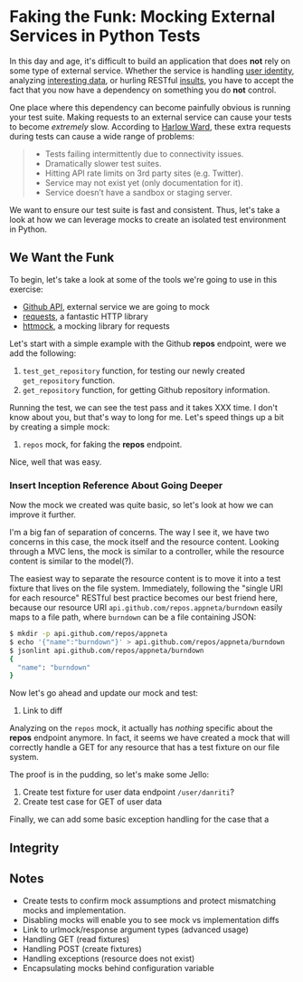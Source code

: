 # Faking the Funk: Mocking External Services in Python Tests

In this day and age, it's difficult to build an application that does **not**
rely on some type of external service. Whether the service is handling
[user identity][1], analyzing [interesting data][2], or hurling RESTful
[insults][3], you have to accept the fact that you now have a dependency on
something you do **not** control.

One place where this dependency can become painfully obvious is running your
test suite. Making requests to an external service can cause your tests
to become *extremely* slow. According to [Harlow Ward][6], these extra requests
during tests can cause a wide range of problems:

> - Tests failing intermittently due to connectivity issues.
> - Dramatically slower test suites.
> - Hitting API rate limits on 3rd party sites (e.g. Twitter).
> - Service may not exist yet (only documentation for it).
> - Service doesn’t have a sandbox or staging server.

We want to ensure our test suite is fast and consistent. Thus, let's take a
look at how we can leverage mocks to create an isolated test environment in
Python.

## We Want the Funk

To begin, let's take a look at some of the tools we're going to use in this
exercise:

- [Github API][9], external service we are going to mock
- [requests][7], a fantastic HTTP library
- [httmock][8], a mocking library for requests

Let's start with a simple example with the Github **repos** endpoint, were we
add the following:

1. `test_get_repository` function, for testing our newly created
   `get_repository` function.
1. `get_repository` function, for getting Github repository information.

Running the test, we can see the test pass and it takes XXX time. I don't know
about you, but that's way to long for me. Let's speed things up a bit by
creating a simple mock:

1. `repos` mock, for faking the **repos** endpoint.

Nice, well that was easy.

### Insert Inception Reference About Going Deeper

Now the mock we created was quite basic, so let's look at how we can improve
it further.

I'm a big fan of separation of concerns. The way I see it, we have two concerns
in this case, the mock itself and the resource content. Looking through a MVC
lens, the mock is similar to a controller, while the resource content is
similar to the model(?).

The easiest way to separate the resource content is to move it into a test
fixture that lives on the file system. Immediately, following the "single URI
for each resource" RESTful best practice becomes our best friend here, because
our resource URI `api.github.com/repos.appneta/burndown` easily maps to a file
path, where `burndown` can be a file containing JSON:

```bash
$ mkdir -p api.github.com/repos/appneta
$ echo '{"name":"burndown"}' > api.github.com/repos/appneta/burndown
$ jsonlint api.github.com/repos/appneta/burndown
{
  "name": "burndown"
}
```

Now let's go ahead and update our mock and test:

1. Link to diff

Analyzing on the `repos` mock, it actually has *nothing* specific about the
**repos** endpoint anymore. In fact, it seems we have created a mock that will
correctly handle a GET for any resource that has a test fixture on our file
system.

The proof is in the pudding, so let's make some Jello:

1. Create test fixture for user data endpoint `/user/danriti`?
2. Create test case for GET of user data

Finally, we can add some basic exception handling for the case that a

## Integrity

## Notes

- Create tests to confirm mock assumptions and protect mismatching mocks and implementation.
- Disabling mocks will enable you to see mock vs implementation diffs
- Link to urlmock/response argument types (advanced usage)
- Handling GET (read fixtures)
- Handling POST (create fixtures)
- Handling exceptions (resource does not exist)
- Encapsulating mocks behind configuration variable


[1]: https://dev.twitter.com/docs/auth
[2]: https://developer.github.com/v3/issues/
[3]: http://foaas.herokuapp.com/
[4]: http://blog.codinghorror.com/the-prototype-pitfall/
[5]: https://twitter.com/futuresanta
[6]: http://robots.thoughtbot.com/how-to-stub-external-services-in-tests
[7]: http://docs.python-requests.org/
[8]: https://github.com/patrys/httmock
[9]: https://developer.github.com/v3/
